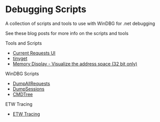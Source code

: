 # Debugging Scripts

A collection of scripts and tools to use with WinDBG for .net debugging

See these blog posts for more info on the scripts and tools

Tools and Scripts

- [Current Requests UI](https://tessferrandez.github.io/debugging/dotnet/2008/08/28/creating-a-ui-module-for-iis7-to-watch-current-requests.html)
- [tinyget](https://tessferrandez.github.io/debugging/dotnet/labs/2008/02/04/debugging-demos-setup-instructions.html)
- [Memory Display - Visualize the address space (32 bit only)](https://tessferrandez.github.io/debugging/dotnet/memory/2009/04/23/show-me-the-memory.html)

WinDBG Scripts

- [DumpAllRequests](https://tessferrandez.github.io/debugging/aspnet/script/2007/09/12/debugging-script-dumping-out-current-and-recent-aspnet-requests.html)
- [DumpSessions](https://tessferrandez.github.io/debugging/aspnet/script/2007/09/18/debugging-script-dumping-out-aspnet-session-contents.html)
- [CMDTree](https://tessferrandez.github.io/debugging/dotnet/2008/09/18/making-it-easier-to-debug-net-dumps-using-cmdtree.html)

ETW Tracing

- [ETW Tracing](https://tessferrandez.github.io/debugging/dotnet/2008/11/06/troubleshooting-appdomain-restarts-and-other-issues-with-ETW-tracing.html)
